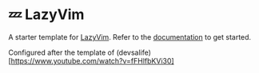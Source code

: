 # 💤 LazyVim

A starter template for [LazyVim](https://github.com/LazyVim/LazyVim).
Refer to the [documentation](https://lazyvim.github.io/installation) to get started.

Configured after the template of (devsalife)[https://www.youtube.com/watch?v=fFHlfbKVi30]

